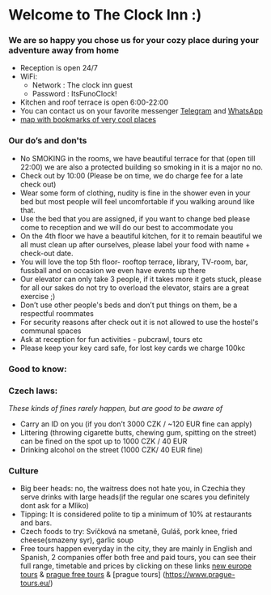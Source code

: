 # Welcome to The Clock Inn :)

### We are so happy you chose us for your cozy place during your adventure away from home 

- Reception is open  24/7 
- WiFi:
  * Network : The clock inn guest
  * Password : ItsFunoClock!
- Kitchen and roof terrace is open 6:00-22:00
- You can contact us on your favorite messenger [Telegram](https://t.me/Theclockinn) and [WhatsApp](https://wa.me/420732581255?text=Hi%20I'm%20a%20customer%20looking%20for%20information)
- [map with bookmarks of very cool places](https://www.google.com/maps/d/edit?mid=1YrDBJHvlzYAawm2uVQbHT9CmMmj_q7Rk&usp=sharing)


### Our do’s and don'ts

- No SMOKING in the rooms, we have beautiful terrace for that (open till 22:00) we are also a protected building so smoking in it is a major no no.
- Check out by 10:00 (Please be on time, we do charge fee for a late check out)
- Wear some form of clothing, nudity is fine in the shower even in your bed  but most people will feel uncomfortable if you walking around like that.
- Use the bed that you are assigned, if you want to change bed please come to reception and we will do our best to accommodate you   
- On the 4th floor we have a beautiful kitchen, for it to remain beautiful we all must clean up after ourselves, please label your food with name + check-out date. 
- You will love the top 5th floor- rooftop terrace, library, TV-room, bar, fussball and on occasion we even have events up there
- Our elevator can only take 3 people, if it takes more it gets stuck, please for all our sakes do not try to overload the elevator, stairs are a great exercise ;) 
- Don’t use other people's beds and don’t put things on them, be a respectful roommates
- For security reasons after check out it is not allowed to use the hostel's communal spaces 
- Ask at reception for fun activities - pubcrawl, tours etc
- Please keep your key card safe, for lost key cards we charge 100kc

### **Good to know:**

### Czech laws: 

*These kinds of fines rarely happen, but are good to be aware of*
- Carry an ID on you (if you don’t 3000 CZK / ~120 EUR fine can apply)
- Littering (throwing cigarette butts, chewing gum, spitting on the street) can be fined on the spot up to 1000 CZK / 40 EUR
- Drinking alcohol on the street (1000 CZK/ 40 EUR fine)

### Culture

- Big beer heads: no, the waitress does not hate you, in Czechia they serve drinks with large heads(if the regular one scares you definitely dont ask for a Mlìko)
- Tipping: It is considered polite to tip a minimum of 10% at restaurants and bars.
- Czech foods to try: Svíčková na smetaně, Guláš, pork knee, fried cheese(smazeny syr), garlic soup
- Free tours happen everyday in the city, they are mainly in English and Spanish, 2 companies offer both free and paid tours, you can see their full range, timetable and prices by clicking on these links [new europe tours](https://www.neweuropetours.eu/prague-walking-tours/) & [prague free tours](https://praguefreetours.com/) & [prague tours] (https://www.prague-tours.eu/)


